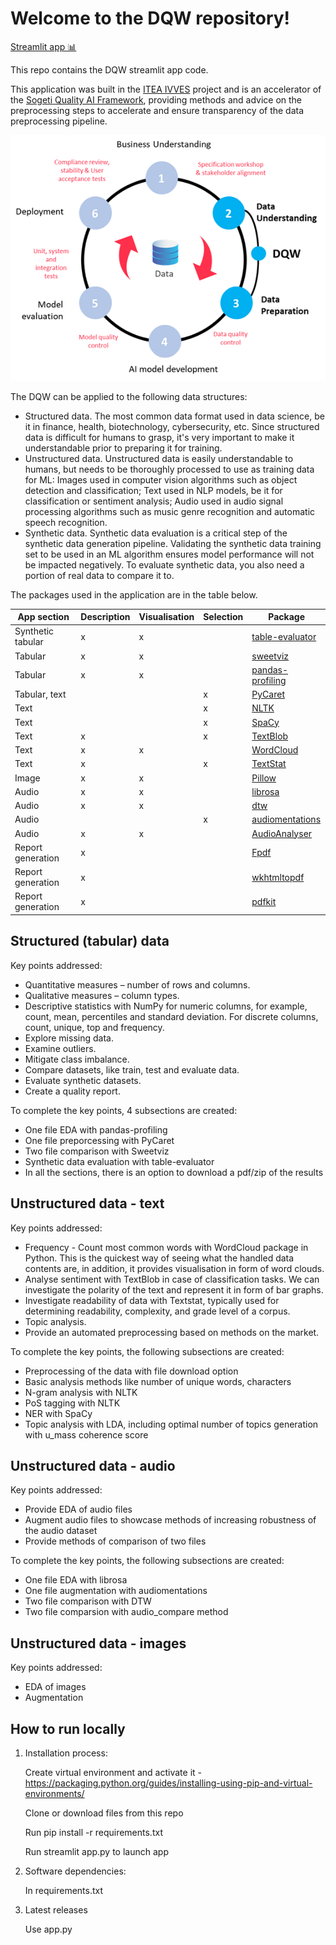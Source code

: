 # Welcome to the DQW repository! 

[Streamlit app 📊](https://share.streamlit.io/soft-nougat/dqw-ivves/app.py)

This repo contains the DQW streamlit app code.

This application was built in the [ITEA IVVES](https://itea4.org/project/ivves.html) project and is an accelerator of the [Sogeti Quality AI Framework](https://www.sogeti.nl/nieuws/artificial-intelligence/blogs/artificial-intelligence-quality-framework), providing methods and advice on the preprocessing steps to accelerate and ensure transparency of the data preprocessing pipeline.

![The position of the DQW in the QAIF](/md_images/qaif.PNG "QAIF")

The DQW can be applied to the following data structures:
- Structured data. The most common data format used in data science, be it in finance, health, biotechnology, cybersecurity, etc. Since structured data is difficult for humans to grasp, it's very important to make it understandable prior to preparing it for training.
- Unstructured data. Unstructured data is easily understandable to humans, but needs to be thoroughly processed to use as training data for ML: Images used in computer vision algorithms such as object detection and classification; Text used in NLP models, be it for classification or sentiment analysis; Audio used in audio signal processing algorithms such as music genre recognition and automatic speech recognition.
- Synthetic data. Synthetic data evaluation is a critical step of the synthetic data generation pipeline. Validating the synthetic data training set to be used in an ML algorithm ensures model performance will not be impacted negatively. To evaluate synthetic data, you also need a portion of real data to compare it to.


The packages used in the application are in the table below.

| App section                |     Description    |     Visualisation    |     Selection    |     Package             |
|----------------------------|--------------------|----------------------|------------------|-------------------------|
|     Synthetic tabular      |          x         |           x          |                  |     [table-evaluator](https://github.com/Baukebrenninkmeijer/table-evaluator)     |
|     Tabular                |          x         |           x          |                  |     [sweetviz](https://github.com/fbdesignpro/sweetviz)            |
|     Tabular                |          x         |           x          |                  |     [pandas-profiling](https://github.com/pandas-profiling/pandas-profiling)    |
|     Tabular, text          |                    |                      |         x        |     [PyCaret](https://github.com/pycaret/pycaret)             |
|     Text                   |                    |                      |         x        |     [NLTK](https://github.com/nltk/nltk)               |
|     Text                   |                    |                      |         x        |     [SpaCy](https://github.com/explosion/spaCy)               |
|     Text                   |          x         |                      |         x        |     [TextBlob](https://github.com/sloria/TextBlob)            |
|     Text                   |          x         |           x          |                  |     [WordCloud](https://github.com/amueller/word_cloud)           |
|     Text                   |          x         |                      |         x        |     [TextStat](https://github.com/shivam5992/textstat)            |
|     Image                  |          x         |           x          |                  |     [Pillow](https://github.com/python-pillow/Pillow)              |
|     Audio                  |          x         |           x          |                  |     [librosa](https://github.com/librosa/librosa)             |
|     Audio                  |          x         |           x          |                  |     [dtw](https://github.com/pierre-rouanet/dtw)                 |
|     Audio                  |                    |                      |         x        |     [audiomentations](https://github.com/iver56/audiomentations)     |
|     Audio                  |          x         |           x          |                  |     [AudioAnalyser](https://github.com/QED0711/audio_analyzer)       |
|     Report generation      |          x         |                      |                  |     [Fpdf](https://github.com/Setasign/FPDF)                |
|     Report generation      |          x         |                      |                  |     [wkhtmltopdf](https://github.com/wkhtmltopdf/wkhtmltopdf)         |
|     Report   generation    |          x         |                      |                  |     [pdfkit](https://github.com/JazzCore/python-pdfkit)              |

## Structured (tabular) data 

Key points addressed:
- Quantitative measures – number of rows and columns. 
- Qualitative measures – column types. 
- Descriptive statistics with NumPy for numeric columns, for example, count, mean, percentiles and standard deviation. For discrete columns, count, unique, top and frequency. 
- Explore missing data. 
- Examine outliers.  
- Mitigate class imbalance.
- Compare datasets, like train, test and evaluate data.
- Evaluate synthetic datasets.
- Create a quality report.

To complete the key points, 4 subsections are created:
- One file EDA with pandas-profiling
- One file preporcessing with PyCaret
- Two file comparison with Sweetviz 
- Synthetic data evaluation with table-evaluator
- In all the sections, there is an option to download a pdf/zip of the results

## Unstructured data - text

Key points addressed:
- Frequency - Count most common words with WordCloud package in Python. This is the quickest way of seeing what the handled data contents are, in addition, it provides visualisation in form of word clouds. 
- Analyse sentiment with TextBlob in case of classification tasks. We can investigate the polarity of the text and represent it in form of bar graphs. 
- Investigate readability of data with Textstat, typically used for determining readability, complexity, and grade level of a corpus. 
- Topic analysis.
- Provide an automated preprocessing based on methods on the market.

To complete the key points, the following subsections are created:
- Preprocessing of the data with file download option
- Basic analysis methods like number of unique words, characters
- N-gram analysis with NLTK
- PoS tagging with NLTK
- NER with SpaCy
- Topic analysis with LDA, including optimal number of topics generation with u_mass coherence score

## Unstructured data - audio

Key points addressed:
- Provide EDA of audio files
- Augment audio files to showcase methods of increasing robustness of the audio dataset
- Provide methods of comparison of two files

To complete the key points, the following subsections are created:
- One file EDA with librosa
- One file augmentation with audiomentations
- Two file comparison with DTW
- Two file comparsion with audio_compare method

## Unstructured data - images

Key points addressed:
- EDA of images
- Augmentation

## How to run locally

1.	Installation process:

    Create virtual environment and activate it - https://packaging.python.org/guides/installing-using-pip-and-virtual-environments/
    
    Clone or download files from this repo
    
    Run pip install -r requirements.txt
    
    Run streamlit app.py to launch app

2.	Software dependencies:

    In requirements.txt

3.	Latest releases

    Use app.py